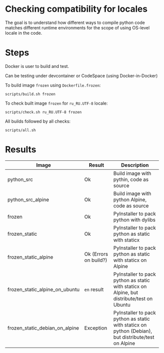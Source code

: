 # Checking compatibility for locales

The goal is to understand how different ways to compile python code matches different runtime environments for the scope of using OS-level locale in the code.

# Steps

Docker is user to build and test.

Can be testing under devcontainer or CodeSpace (using Docker-in-Docker)

To build image `frozen` using `Dockerfile.frozen`:

```shell
scripts/build.sh frozen
```

To check built image `frozen` for `ru_RU.UTF-8` locale:

```shell
scripts/check.sh ru_RU.UTF-8 frozen
```

All builds followed by all checks:
```shell
scripts/all.sh
```

# Results

| Image | Result | Description |
|-------|--------|-----|
| python_src | Ok | Build image with pythin, code as source |
| python_src_alpine | Ok | Build image with python Alpine, code as source |
| frozen | Ok | PyInstaller to pack python with dylibs |
| frozen_static | Ok | PyInstaller to pack python as static with staticx |
| frozen_static_alpine | Ok (Errors on build?) | PyInstaller to pack python as static with staticx on Alpine |
| frozen_static_alpine_on_ubuntu | `en` result | PyInstaller to pack python as static with staticx on Alpine, but distribute/test on Ubuntu |
| frozen_static_debian_on_alpine | Exception | PyInstaller to pack python as static with staticx on python (Debian), but distribute/test on Alpine |
